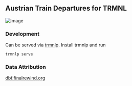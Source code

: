 ## Austrian Train Departures for TRMNL
![image](https://github.com/user-attachments/assets/79ed0058-4885-4160-bc36-f02ab81cdb63)


### Development
Can be served via [trmnlp](https://github.com/usetrmnl/trmnlp). Install trmnlp and run
```
trmnlp serve
```

### Data Attribution
[dbf.finalrewind.org](https://dbf.finalrewind.org/)
